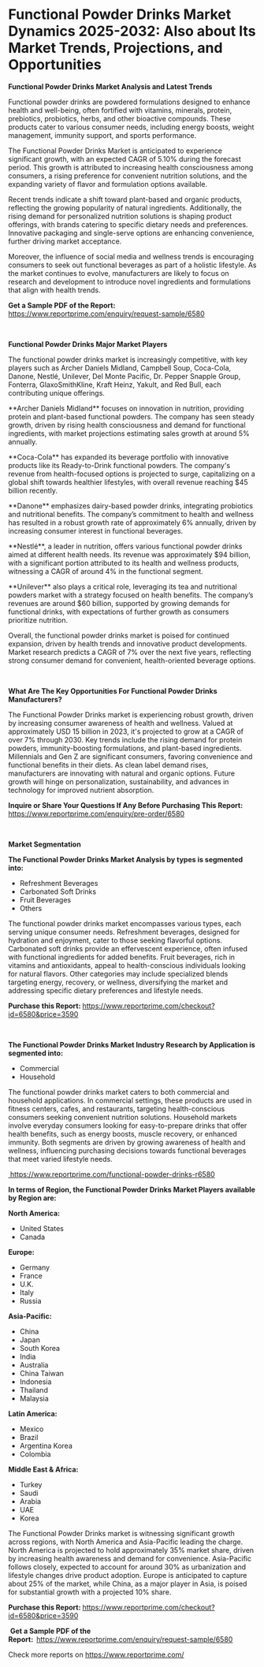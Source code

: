 <p><h1>Functional Powder Drinks Market Dynamics 2025-2032: Also about Its Market Trends, Projections, and Opportunities</h1></p><p><strong>Functional Powder Drinks Market Analysis and Latest Trends</strong></p>
<p><p>Functional powder drinks are powdered formulations designed to enhance health and well-being, often fortified with vitamins, minerals, protein, prebiotics, probiotics, herbs, and other bioactive compounds. These products cater to various consumer needs, including energy boosts, weight management, immunity support, and sports performance. </p><p>The Functional Powder Drinks Market is anticipated to experience significant growth, with an expected CAGR of 5.10% during the forecast period. This growth is attributed to increasing health consciousness among consumers, a rising preference for convenient nutrition solutions, and the expanding variety of flavor and formulation options available. </p><p>Recent trends indicate a shift toward plant-based and organic products, reflecting the growing popularity of natural ingredients. Additionally, the rising demand for personalized nutrition solutions is shaping product offerings, with brands catering to specific dietary needs and preferences. Innovative packaging and single-serve options are enhancing convenience, further driving market acceptance. </p><p>Moreover, the influence of social media and wellness trends is encouraging consumers to seek out functional beverages as part of a holistic lifestyle. As the market continues to evolve, manufacturers are likely to focus on research and development to introduce novel ingredients and formulations that align with health trends.</p></p>
<p><strong>Get a Sample PDF of the Report:&nbsp;</strong> <a href="https://www.reportprime.com/enquiry/request-sample/6580?utm_campaign=2747&utm_medium=2&utm_source=Github&utm_content=ia&utm_term=19032025&utm_id=functional-powder-drinks">https://www.reportprime.com/enquiry/request-sample/6580</a></p>
<p>&nbsp;</p>
<p><strong>Functional Powder Drinks Major Market Players</strong></p>
<p><p>The functional powder drinks market is increasingly competitive, with key players such as Archer Daniels Midland, Campbell Soup, Coca-Cola, Danone, Nestlé, Unilever, Del Monte Pacific, Dr. Pepper Snapple Group, Fonterra, GlaxoSmithKline, Kraft Heinz, Yakult, and Red Bull, each contributing unique offerings.</p><p>**Archer Daniels Midland** focuses on innovation in nutrition, providing protein and plant-based functional powders. The company has seen steady growth, driven by rising health consciousness and demand for functional ingredients, with market projections estimating sales growth at around 5% annually.</p><p>**Coca-Cola** has expanded its beverage portfolio with innovative products like its Ready-to-Drink functional powders. The company's revenue from health-focused options is projected to surge, capitalizing on a global shift towards healthier lifestyles, with overall revenue reaching $45 billion recently.</p><p>**Danone** emphasizes dairy-based powder drinks, integrating probiotics and nutritional benefits. The company’s commitment to health and wellness has resulted in a robust growth rate of approximately 6% annually, driven by increasing consumer interest in functional beverages.</p><p>**Nestlé**, a leader in nutrition, offers various functional powder drinks aimed at different health needs. Its revenue was approximately $94 billion, with a significant portion attributed to its health and wellness products, witnessing a CAGR of around 4% in the functional segment.</p><p>**Unilever** also plays a critical role, leveraging its tea and nutritional powders market with a strategy focused on health benefits. The company’s revenues are around $60 billion, supported by growing demands for functional drinks, with expectations of further growth as consumers prioritize nutrition.</p><p>Overall, the functional powder drinks market is poised for continued expansion, driven by health trends and innovative product developments. Market research predicts a CAGR of 7% over the next five years, reflecting strong consumer demand for convenient, health-oriented beverage options.</p></p>
<p>&nbsp;</p>
<p><strong>What Are The Key Opportunities For Functional Powder Drinks Manufacturers?</strong></p>
<p><p>The Functional Powder Drinks market is experiencing robust growth, driven by increasing consumer awareness of health and wellness. Valued at approximately USD 15 billion in 2023, it's projected to grow at a CAGR of over 7% through 2030. Key trends include the rising demand for protein powders, immunity-boosting formulations, and plant-based ingredients. Millennials and Gen Z are significant consumers, favoring convenience and functional benefits in their diets. As clean label demand rises, manufacturers are innovating with natural and organic options. Future growth will hinge on personalization, sustainability, and advances in technology for improved nutrient absorption.</p></p>
<p><strong>Inquire or Share Your Questions If Any Before Purchasing This Report:</strong> <a href="https://www.reportprime.com/enquiry/pre-order/6580?utm_campaign=2747&utm_medium=2&utm_source=Github&utm_content=ia&utm_term=19032025&utm_id=functional-powder-drinks">https://www.reportprime.com/enquiry/pre-order/6580</a></p>
<p>&nbsp;</p>
<p><strong>Market Segmentation</strong></p>
<p><strong>The Functional Powder Drinks Market Analysis by types is segmented into:</strong></p>
<p><ul><li>Refreshment Beverages</li><li>Carbonated Soft Drinks</li><li>Fruit Beverages</li><li>Others</li></ul></p>
<p><p>The functional powder drinks market encompasses various types, each serving unique consumer needs. Refreshment beverages, designed for hydration and enjoyment, cater to those seeking flavorful options. Carbonated soft drinks provide an effervescent experience, often infused with functional ingredients for added benefits. Fruit beverages, rich in vitamins and antioxidants, appeal to health-conscious individuals looking for natural flavors. Other categories may include specialized blends targeting energy, recovery, or wellness, diversifying the market and addressing specific dietary preferences and lifestyle needs.</p></p>
<p><strong>Purchase this Report:&nbsp;</strong><a href="https://www.reportprime.com/checkout?id=6580&price=3590&utm_campaign=2747&utm_medium=2&utm_source=Github&utm_content=ia&utm_term=19032025&utm_id=functional-powder-drinks">https://www.reportprime.com/checkout?id=6580&price=3590</a></p>
<p>&nbsp;</p>
<p><strong>The Functional Powder Drinks Market Industry Research by Application is segmented into:</strong></p>
<p><ul><li>Commercial</li><li>Household</li></ul></p>
<p><p>The functional powder drinks market caters to both commercial and household applications. In commercial settings, these products are used in fitness centers, cafes, and restaurants, targeting health-conscious consumers seeking convenient nutrition solutions. Household markets involve everyday consumers looking for easy-to-prepare drinks that offer health benefits, such as energy boosts, muscle recovery, or enhanced immunity. Both segments are driven by growing awareness of health and wellness, influencing purchasing decisions towards functional beverages that meet varied lifestyle needs.</p></p>
<p><a href="https://www.reportprime.com/functional-powder-drinks-r6580?utm_campaign=2747&utm_medium=2&utm_source=Github&utm_content=ia&utm_term=19032025&utm_id=functional-powder-drinks">&nbsp;https://www.reportprime.com/functional-powder-drinks-r6580</a></p>
<p><strong>In terms of Region, the Functional Powder Drinks Market Players available by Region are:</strong></p>
<p>
    <p> <strong> North America: </strong>
        <ul>
            <li>United States</li>
            <li>Canada</li>
        </ul>
        </p> 
    <p> <strong> Europe: </strong>
        <ul>
            <li>Germany</li>
            <li>France</li>
            <li>U.K.</li>
            <li>Italy</li>
            <li>Russia</li>
        </ul>
        </p> 
    <p> <strong> Asia-Pacific: </strong>
        <ul>
            <li>China</li>
            <li>Japan</li>
            <li>South Korea</li>
            <li>India</li>
            <li>Australia</li>
            <li>China Taiwan</li>
            <li>Indonesia</li>
            <li>Thailand</li>
            <li>Malaysia</li>
        </ul>
        </p> 
    <p> <strong> Latin America: </strong>
        <ul>
            <li>Mexico</li>
            <li>Brazil</li>
            <li>Argentina Korea</li>
            <li>Colombia</li>
        </ul>
        </p> 
    <p> <strong> Middle East & Africa: </strong>
        <ul>
            <li>Turkey</li>
            <li>Saudi</li>
            <li>Arabia</li>
            <li>UAE</li>
            <li>Korea</li>
        </ul>
    </p>
    </p>
<p><p>The Functional Powder Drinks market is witnessing significant growth across regions, with North America and Asia-Pacific leading the charge. North America is projected to hold approximately 35% market share, driven by increasing health awareness and demand for convenience. Asia-Pacific follows closely, expected to account for around 30% as urbanization and lifestyle changes drive product adoption. Europe is anticipated to capture about 25% of the market, while China, as a major player in Asia, is poised for substantial growth with a projected 10% share.</p></p>
<p><strong>Purchase this Report: </strong><a href="https://www.reportprime.com/checkout?id=6580&price=3590&utm_campaign=2747&utm_medium=2&utm_source=Github&utm_content=ia&utm_term=19032025&utm_id=functional-powder-drinks">https://www.reportprime.com/checkout?id=6580&price=3590</a></p>
<p>&nbsp;<strong>Get a Sample PDF of the Report:&nbsp;&nbsp;</strong><a href="https://www.reportprime.com/enquiry/request-sample/6580?utm_campaign=2747&utm_medium=2&utm_source=Github&utm_content=ia&utm_term=19032025&utm_id=functional-powder-drinks">https://www.reportprime.com/enquiry/request-sample/6580</a></p>
<p><strong></strong></p>
<p>Check more reports on <a href="https://www.reportprime.com/?utm_campaign=2747&utm_medium=2&utm_source=Github&utm_content=ia&utm_term=19032025&utm_id=functional-powder-drinks">https://www.reportprime.com/</a></p>